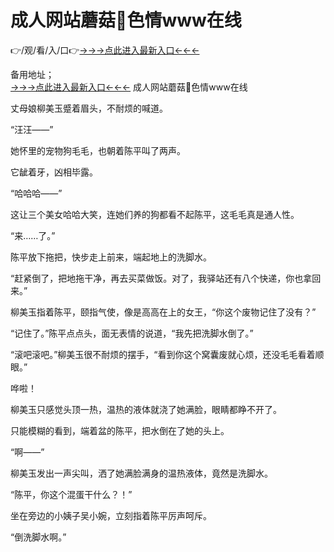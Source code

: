 # 成人网站蘑菇🔞色情www在线
👉/观/看/入/口👉<a href="https://6h8k.top ">→→→点此进入最新入口←←←</a>
   

备用地址；  
<a href="https://8h6e.com ">→→→点此进入最新入口←←←</a>
成人网站蘑菇🔞色情www在线

丈母娘柳美玉蹙着眉头，不耐烦的喊道。

“汪汪——”

她怀里的宠物狗毛毛，也朝着陈平叫了两声。

它龇着牙，凶相毕露。

“哈哈哈——”

这让三个美女哈哈大笑，连她们养的狗都看不起陈平，这毛毛真是通人性。

“来……了。”

陈平放下拖把，快步走上前来，端起地上的洗脚水。

“赶紧倒了，把地拖干净，再去买菜做饭。对了，我驿站还有八个快递，你也拿回来。”

柳美玉指着陈平，颐指气使，像是高高在上的女王，“你这个废物记住了没有？”

“记住了。”陈平点点头，面无表情的说道，“我先把洗脚水倒了。”

“滚吧滚吧。”柳美玉很不耐烦的摆手，“看到你这个窝囊废就心烦，还没毛毛看着顺眼。”

哗啦！

柳美玉只感觉头顶一热，温热的液体就浇了她满脸，眼睛都睁不开了。

只能模糊的看到，端着盆的陈平，把水倒在了她的头上。

“啊——”

柳美玉发出一声尖叫，洒了她满脸满身的温热液体，竟然是洗脚水。

“陈平，你这个混蛋干什么？！”

坐在旁边的小姨子吴小婉，立刻指着陈平厉声呵斥。

“倒洗脚水啊。”
